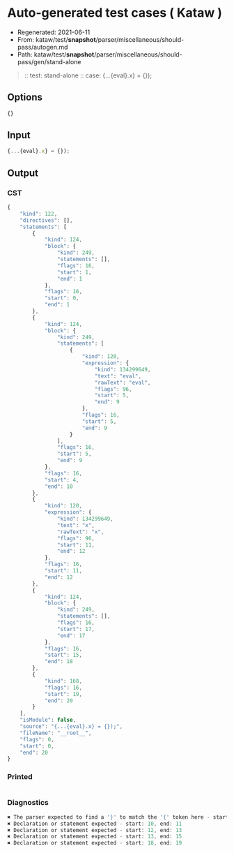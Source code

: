 # Auto-generated test cases ( Kataw )
- Regenerated: 2021-06-11
- From: kataw/test/__snapshot__/parser/miscellaneous/should-pass/autogen.md
- Path: kataw/test/__snapshot__/parser/miscellaneous/should-pass/gen/stand-alone
> :: test: stand-alone
> :: case: {...{eval}.x} = {});
## Options

`````js
{}
`````
## Input

`````js
{...{eval}.x} = {});
`````
## Output

### CST

```javascript
{
    "kind": 122,
    "directives": [],
    "statements": [
        {
            "kind": 124,
            "block": {
                "kind": 249,
                "statements": [],
                "flags": 16,
                "start": 1,
                "end": 1
            },
            "flags": 16,
            "start": 0,
            "end": 1
        },
        {
            "kind": 124,
            "block": {
                "kind": 249,
                "statements": [
                    {
                        "kind": 120,
                        "expression": {
                            "kind": 134299649,
                            "text": "eval",
                            "rawText": "eval",
                            "flags": 96,
                            "start": 5,
                            "end": 9
                        },
                        "flags": 16,
                        "start": 5,
                        "end": 9
                    }
                ],
                "flags": 16,
                "start": 5,
                "end": 9
            },
            "flags": 16,
            "start": 4,
            "end": 10
        },
        {
            "kind": 120,
            "expression": {
                "kind": 134299649,
                "text": "x",
                "rawText": "x",
                "flags": 96,
                "start": 11,
                "end": 12
            },
            "flags": 16,
            "start": 11,
            "end": 12
        },
        {
            "kind": 124,
            "block": {
                "kind": 249,
                "statements": [],
                "flags": 16,
                "start": 17,
                "end": 17
            },
            "flags": 16,
            "start": 15,
            "end": 18
        },
        {
            "kind": 168,
            "flags": 16,
            "start": 19,
            "end": 20
        }
    ],
    "isModule": false,
    "source": "{...{eval}.x} = {});",
    "fileName": "__root__",
    "flags": 0,
    "start": 0,
    "end": 20
}
```

### Printed

```javascript

```

### Diagnostics

```javascript
✖ The parser expected to find a '}' to match the '{' token here - start: 1, end: 4
✖ Declaration or statement expected - start: 10, end: 11
✖ Declaration or statement expected - start: 12, end: 13
✖ Declaration or statement expected - start: 13, end: 15
✖ Declaration or statement expected - start: 18, end: 19

```

